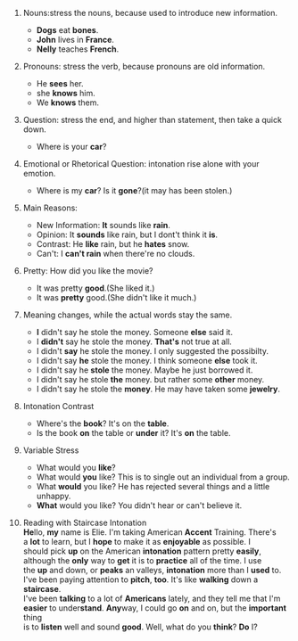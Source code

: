 1. Nouns:stress the nouns, because used to introduce new information.
    - **Dogs** eat **bones**.
    - **John** lives in **France**.
    - **Nelly** teaches **French**.

2. Pronouns: stress the verb, because pronouns are old information.
    - He **sees** her. 
    - she **knows** him. 
    - We **knows** them. 

3. Question: stress the end, and higher than statement, then take a quick down.
    - Where is your **car**?

4. Emotional or Rhetorical Question: intonation rise alone with your emotion. 
    - Where is my **car**? Is it **gone**?(it may has been stolen.)

5. Main Reasons:
    - New Information: **It** sounds like **rain**.
    - Opinion: It **sounds** like rain, but I dont't think it **is**.
    - Contrast: He **like** rain, but he **hates** snow.
    - Can't: I **can't rain** when there're no clouds.

6. Pretty: How did you like the movie?
    - It was pretty **good**.(She liked it.)
    - It was **pretty** good.(She didn't like it much.)

7. Meaning changes, while the actual words stay the same.
    - **I** didn't say he stole the money. Someone **else** said it.
    - I **didn't** say he stole the money. **That's** not true at all.
    - I didn't **say** he stole the money. I only suggested the possibilty.
    - I didn't say **he** stole the money. I think someone **else** took it.
    - I didn't say he **stole** the money. Maybe he just borrowed it.
    - I didn't say he stole **the** money. but rather some **other** money.
    - I didn't say he stole the **money**. He may have taken some **jewelry**.

8. Intonation Contrast
    - Where's the **book**? It's on the **table**.
    - Is the book **on** the table or **under** it? It's **on** the table.

9. Variable Stress
    - What would you **like**? 
    - What would **you** like? This is to single out an individual from a group.
    - What **would** you like? He has rejected several things and a little unhappy.
    - **What** would you like? You didn't hear or can't believe it.

10. Reading with Staircase Intonation  
**He**llo, **my** name is Elie. I'm taking American **Accent** Training. There's  
a **lot** to learn, but I **hope** to make it as **enjoyable** as possible. I  
should pick **up** on the American **intonation** pattern pretty **easily**,  
although the **only** way to **get** it is to **practice** all of the time. I use  
the **up** and down, or **peaks** an valleys, **intonation** more than I **used** to.  
I've been paying attention to **pitch**, **too**. It's like **walking** down a **staircase**.  
I've been **talking** to a lot of **Americans** lately, and they tell me that I'm  
**easier** to under**stand**. **Any**way, I could go **on** and on, but the **important** thing  
is to **listen** well and sound **good**. Well, what do you **think**? **Do** I?  

